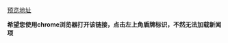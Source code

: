 

[预览地址](https://woqi.github.io/gaoji-4/page/page.html)

**希望您使用chrome浏览器打开该链接，点击左上角盾牌标识，不然无法加载新闻项**

